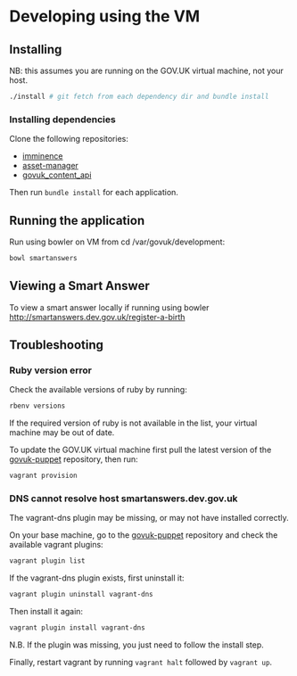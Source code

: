 # Developing using the VM

## Installing

NB: this assumes you are running on the GOV.UK virtual machine, not your host.

```bash
./install # git fetch from each dependency dir and bundle install
```

### Installing dependencies

Clone the following repositories:

* [imminence](https://github.com/alphagov/imminence)
* [asset-manager](https://github.com/alphagov/asset-manager)
* [govuk_content_api](https://github.com/alphagov/govuk_content_api)

Then run `bundle install` for each application.

## Running the application

Run using bowler on VM from cd /var/govuk/development:

```bash
bowl smartanswers
```

## Viewing a Smart Answer

To view a smart answer locally if running using bowler http://smartanswers.dev.gov.uk/register-a-birth

## Troubleshooting

### Ruby version error

Check the available versions of ruby by running:

```bash
rbenv versions
```

If the required version of ruby is not available in the list, your virtual machine may be out of date.

To update the GOV.UK virtual machine first pull the latest version of the [govuk-puppet](https://github.com/alphagov/govuk-puppet) repository, then run:

```bash
vagrant provision
```

### DNS cannot resolve host smartanswers.dev.gov.uk

The vagrant-dns plugin may be missing, or may not have installed correctly.

On your base machine, go to the [govuk-puppet](https://github.com/alphagov/govuk-puppet) repository and check the available vagrant plugins:

```bash
vagrant plugin list
```

If the vagrant-dns plugin exists, first uninstall it:

```bash
vagrant plugin uninstall vagrant-dns
```

Then install it again:

```bash
vagrant plugin install vagrant-dns
```

N.B. If the plugin was missing, you just need to follow the install step.

Finally, restart vagrant by running `vagrant halt` followed by `vagrant up`.
